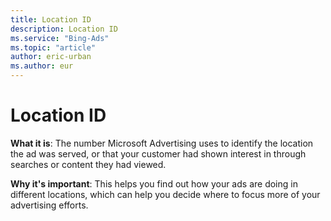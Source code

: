 ```yaml
---
title: Location ID
description: Location ID
ms.service: "Bing-Ads"
ms.topic: "article"
author: eric-urban
ms.author: eur
---
```


# Location ID

**What it is**: The number Microsoft Advertising uses to identify the location the ad was served, or that your customer had shown interest in through searches or content they had viewed.

**Why it's important**: This helps you find out how your ads are doing in different locations, which can help you decide where to focus more of your advertising efforts.



